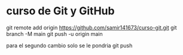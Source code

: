 # curso de Git y GitHub

git remote add origin https://github.com/samir141673/curso-git.git
git branch -M main
git push -u origin main

para el segundo cambio solo se le pondria git push
